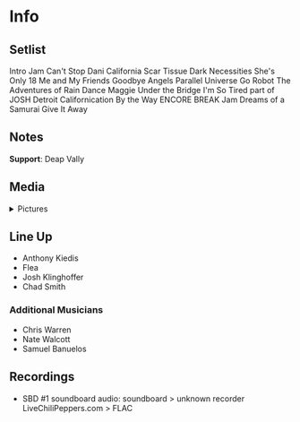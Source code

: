 # Info

## Setlist

Intro Jam
Can't Stop
Dani California
Scar Tissue
Dark Necessities
She's Only 18
Me and My Friends
Goodbye Angels
Parallel Universe
Go Robot
The Adventures of Rain Dance Maggie
Under the Bridge
I'm So Tired part of JOSH
Detroit
Californication
By the Way
ENCORE BREAK
Jam
Dreams of a Samurai
Give It Away

## Notes

**Support**: Deap Vally

## Media 

<details>
  <summary>Pictures</summary>
  <!--<img alt="Setlist" title="Setlist" src="_.jpg" height="200" />
  <img alt="Clipping" title="Clipping" src="_.jpg" height="200" />
  <img alt="Flyer" title="Flyer" src="_.jpg" height="200" />-->
</details>

## Line Up

* Anthony Kiedis
* Flea
* Josh Klinghoffer
* Chad Smith

### Additional Musicians

* Chris Warren  
* Nate Walcott  
* Samuel Banuelos

## Recordings

* SBD #1 soundboard audio: soundboard > unknown recorder LiveChiliPeppers.com > FLAC
